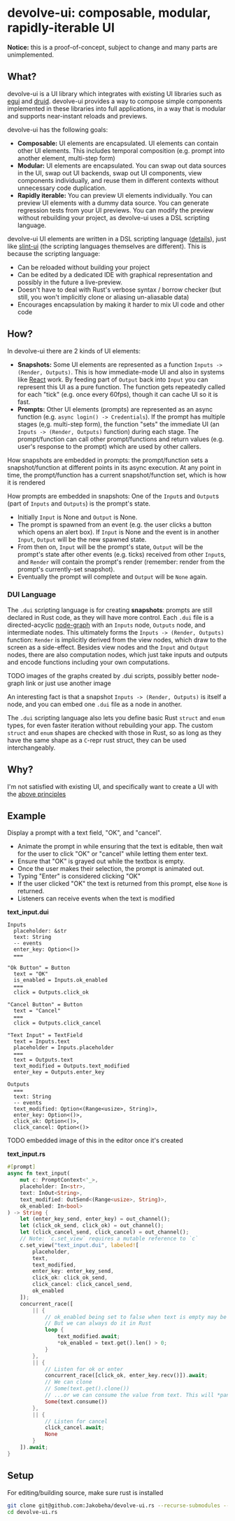 # devolve-ui: composable, modular, rapidly-iterable UI

**Notice:** this is a proof-of-concept, subject to change and many parts are unimplemented.

## What?

devolve-ui is a UI library which integrates with existing UI libraries such as [egui](https://docs.rs/egui/latest) and [druid](https://docs.rs/druid/latest). devolve-ui provides a way to compose simple components implemented in these libraries into full applications, in a way that is modular and supports near-instant reloads and previews.

devolve-ui has the following goals:

- **Composable:** UI elements are encapsulated. UI elements can contain other UI elements. This includes temporal composition (e.g. prompt into another element, multi-step form)
- **Modular:** UI elements are encapsulated. You can swap out data sources in the UI, swap out UI backends, swap out UI components, view components individually, and reuse them in different contexts without unnecessary code duplication.
- **Rapidly iterable:** You can preview UI elements individually. You can preview UI elements with a dummy data source. You can generate regression tests from your UI previews. You can modify the preview without rebuilding your project, as devolve-ui uses a DSL scripting language.

devolve-ui UI elements are written in a DSL scripting language ([details](#dui-language)), just like [slint-ui](https://docs.rs/slint-ui/latest) (the scripting languages themselves are different). This is because the scripting language:

- Can be reloaded without building your project
- Can be edited by a dedicated IDE with graphical representation and possibly in the future a live-preview.
- Doesn't have to deal with Rust's verbose syntax / borrow checker (but still, you won't implicitly clone or aliasing un-aliasable data)
- Encourages encapsulation by making it harder to mix UI code and other code

## How?

In devolve-ui there are 2 kinds of UI elements:

- **Snapshots:** Some UI elements are represented as a function `Inputs -> (Render, Outputs)`. This is how immediate-mode UI and also in systems like [React](https://reactjs.org/) work. By feeding part of `Output` back into `Input` you can represent this UI as a pure function. The function gets repeatedly called for each "tick" (e.g. once every 60fps), though it can cache UI so it is fast.
- **Prompts:** Other UI elements (prompts) are represented as an async function (e.g. `async login() -> Credentials`). If the prompt has multiple stages (e,g. multi-step form), the function "sets" the immediate UI (an `Inputs -> (Render, Outputs)` function) during each stage. The prompt/function can call other prompt/functions and return values (e.g. user's response to the prompt) which are used by other callers.

How snapshots are embedded in prompts: the prompt/function sets a snapshot/function at different points in its async execution. At any point in time, the prompt/function has a current snapshot/function set, which is how it is rendered

How prompts are embedded in snapshots: One of the `Input`s and `Output`s (part of `Inputs` and `Outputs`) is the prompt's state.
  - Initially `Input` is None and `Output` is None.
  - The prompt is spawned from an event (e.g. the user clicks a button which opens an alert box). If `Input` is None and the event is in another `Input`, `Output` will be the new spawned state.
  - From then on, `Input` will be the prompt's state, `Output` will be the prompt's state after other events (e.g. ticks) received from other `Input`s, and `Render` will contain the prompt's render (remember: render from the prompt's currently-set snapshot).
  - Eventually the prompt will complete and `Output` will be `None` again.

### DUI Language

The `.dui` scripting language is for creating **snapshots**: prompts are still declared in Rust code, as they will have more control. Each `.dui` file is a directed-acyclic [node-graph](https://github.com/jchanvfx/NodeGraphQt) with an `Inputs` node, `Outputs` node, and intermediate nodes. This ultimately forms the `Inputs -> (Render, Outputs)` function: `Render` is implicitly derived from the view nodes, which draw to the screen as a side-effect. Besides view nodes and the `Input` and `Output` nodes, there are also computation nodes, which just take inputs and outputs and encode functions including your own computations.

TODO images of the graphs created by .dui scripts, possibly better node-graph link or just use another image

An interesting fact is that a snapshot `Inputs -> (Render, Outputs)` is itself a node, and you can embed one `.dui` file as a node in another.

The `.dui` scripting language also lets you define basic Rust `struct` and `enum` types, for even faster iteration without rebuilding your app. The custom `struct` and `enum` shapes are checked with those in Rust, so as long as they have the same shape as a `C`-repr rust struct, they can be used interchangeably.

## Why?

I'm not satisfied with existing UI, and specifically want to create a UI with the [above principles](#what) 

## Example

Display a prompt with a text field, "OK", and "cancel".

- Animate the prompt in while ensuring that the text is editable, then wait for the user to click "OK" or "cancel" while letting them enter text.
- Ensure that "OK" is grayed out while the textbox is empty.
- Once the user makes their selection, the prompt is animated out.
- Typing "Enter" is considered clicking "OK"
- If the user clicked "OK" the text is returned from this prompt, else `None` is returned.
- Listeners can receive events when the text is modified

**text_input.dui**

```dui
Inputs
  placeholder: &str
  text: String
  -- events
  enter_key: Option<()>
  ===
    
"Ok Button" = Button
  text = "OK"
  is_enabled = Inputs.ok_enabled
  ===
  click = Outputs.click_ok
  
"Cancel Button" = Button
  text = "Cancel"
  ===
  click = Outputs.click_cancel
  
"Text Input" = TextField
  text = Inputs.text
  placeholder = Inputs.placeholder
  ===
  text = Outputs.text
  text_modified = Outputs.text_modified
  enter_key = Outputs.enter_key
  
Outputs
  ===
  text: String
  -- events
  text_modified: Option<(Range<usize>, String)>,
  enter_key: Option<()>,
  click_ok: Option<()>,
  click_cancel: Option<()>
```

TODO embedded image of this in the editor once it's created

**text_input.rs**

```rust
#[prompt]
async fn text_input(
    mut c: PromptContext<'_>,
    placeholder: In<str>,
    text: InOut<String>,
    text_modified: OutSend<(Range<usize>, String)>,
    ok_enabled: In<bool>
) -> String {
    let (enter_key_send, enter_key) = out_channel();
    let (click_ok_send, click_ok) = out_channel();
    let (click_cancel_send, click_cancel) = out_channel();
    // Note: `c.set_view` requires a mutable reference to `c`
    c.set_view("text_input.dui", labeled![
        placeholder,
        text,
        text_modified,
        enter_key: enter_key_send,
        click_ok: click_ok_send,
        click_cancel: click_cancel_send,
        ok_enabled
    ]);
    concurrent_race([
        || {
            // ok_enabled being set to false when text is empty may be possible in the .dui directly in the future
            // But we can always do it in Rust
            loop {
                text_modified.await;
                *ok_enabled = text.get().len() > 0;
            }
        },
        || {
            // Listen for ok or enter
            concurrent_race([click_ok, enter_key.recv()]).await;
            // We can clone
            // Some(text.get().clone())
            // ...or we can consume the value from text. This will *panic at runtime* if we let the UI run after consuming an output, so be careful doing this and make sure it's on the last frame (there are no awaits afterwards)
            Some(text.consume())
        },
        || {
            // Listen for cancel
            click_cancel.await;
            None
        }
    ]).await;
}
```

## Setup

For editing/building source, make sure rust is installed

```sh
git clone git@github.com:Jakobeha/devolve-ui.rs --recurse-submodules --depth=1
cd devolve-ui.rs
```